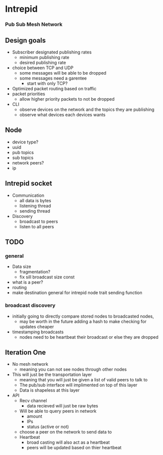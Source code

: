 # Intrepid 
### Pub Sub Mesh Network

## Design goals

  - Subscriber designated publishing rates
    - minimum publishing rate
    - desired publishing rate
  - choice between TCP and UDP
    - some messages will be able to be dropped
    - some messages need a garentee 
      - start with only TCP?
  - Optimized packet routing based on traffic
  - packet priorities
    - allow higher priority packets to not be dropped
  - CLI
    - observe devices on the network and the topics they are publishing
    - observe what devices each devices wants


## Node 
  - device type?
  - uuid
  - pub topics
  - sub topics
  - network peers?
  - ip 

## Intrepid socket
  - Communication
    - all data is bytes
    - listening thread
    - sending thread
  - Discovery 
    - broadcast to peers
    - listen to all peers

## TODO
### general
  - Data size
    - fragmentation?
    - fix sill broadcast size const
  - what is a peer?
  - routing
  - make destination general for intrepid node trait sending function
### broadcast discovery 
  - initially going to directly compare stored nodes to broadcasted nodes,
    - may be worth in the future adding a hash to make checking for updates cheaper
  - timestamping broadcasts
    - nodes need to be heartbeat their broadcast or else they are dropped

## Iteration One
  
  - No mesh network
    - meaning you can not see nodes through other nodes
  - This will just be the transportation layer
    - meaning that you will just be given a list of valid peers to talk to
    - The pub/sub interface will implimented on top of this layer
    - Data is shapeless at this layer
  - API
    - Recv channel
      - data recieved will just be raw bytes
    - Will be able to query peers in network
      - amount
      - IPs
      - status (active or not)
    - choose a peer on the network to send data to
    - Heartbeat
      - broad casting will also act as a heartbeat
      - peers will be updated based on thier heartbeat
    

